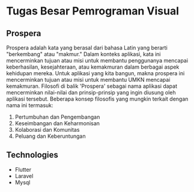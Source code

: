 # Tugas Besar Pemrograman Visual

## Prospera
Prospera adalah kata yang berasal dari bahasa Latin yang berarti "berkembang" atau "makmur." Dalam konteks aplikasi, kata ini mencerminkan tujuan atau misi untuk membantu penggunanya mencapai keberhasilan, kesejahteraan, atau kemakmuran dalam berbagai aspek kehidupan mereka. Untuk aplikasi yang kita bangun, makna prospera ini mencerminkan tujuan atau misi untuk membantu UMKN mencapai kemakmuran. Filosofi di balik 'Prospera' sebagai nama aplikasi dapat mencerminkan nilai-nilai dan prinsip-prinsip yang ingin diusung oleh aplikasi tersebut. Beberapa konsep filosofis yang mungkin terkait dengan nama ini termasuk:
1. Pertumbuhan dan Pengembangan
2. Keseimbangan dan Keharmonisan
3. Kolaborasi dan Komunitas
4. Peluang dan Keberuntungan

## Technologies
- Flutter
- Laravel
- Mysql
